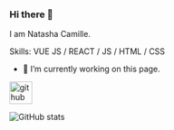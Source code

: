 ### Hi there 👋
I am Natasha Camille.

Skills: VUE JS / REACT / JS / HTML / CSS

- 🔭 I’m currently working on this page. 

[<img src='https://cdn.jsdelivr.net/npm/simple-icons@3.0.1/icons/github.svg' alt='github' height='40'>](https://github.com/NatashaCamille)  

![GitHub stats](https://github-readme-stats.vercel.app/api?username=NatashaCamille&show_icons=true)  

